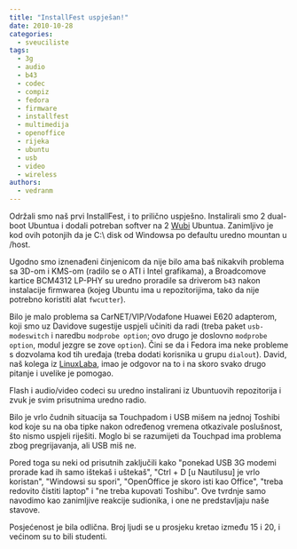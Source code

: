 ```yaml
---
title: "InstallFest uspješan!"
date: 2010-10-28
categories: 
  - sveuciliste
tags: 
  - 3g
  - audio
  - b43
  - codec
  - compiz
  - fedora
  - firmware
  - installfest
  - multimedija
  - openoffice
  - rijeka
  - ubuntu
  - usb
  - video
  - wireless
authors: 
  - vedranm
---
```


Održali smo naš prvi InstallFest, i to prilično uspješno. Instalirali smo 2 dual-boot Ubuntua i dodali potreban softver na 2 [Wubi](https://www.ubuntu.com/desktop/get-ubuntu/windows-installer) Ubuntua. Zanimljivo je kod ovih potonjih da je C:\\ disk od Windowsa po defaultu uredno mountan u /host.

<!-- more -->

Ugodno smo iznenađeni činjenicom da nije bilo ama baš nikakvih problema sa 3D-om i KMS-om (radilo se o ATI i Intel grafikama), a Broadcomove kartice BCM4312 LP-PHY su uredno proradile sa driverom `b43` nakon instalacije firmwarea (kojeg Ubuntu ima u repozitorijima, tako da nije potrebno koristiti alat `fwcutter`).

Bilo je malo problema sa CarNET/VIP/Vodafone Huawei E620 adapterom, koji smo uz Davidove sugestije uspjeli učiniti da radi (treba paket `usb-modeswitch` i naredbu `modprobe option`; ovo drugo je doslovno `modprobe option`, modul jezgre se zove `option`). Čini se da i Fedora ima neke probleme s dozvolama kod tih uređaja (treba dodati korisnika u grupu `dialout`). David, naš kolega iz [LinuxLaba](http://linuxlab.riteh.hr/), imao je odgovor na to i na skoro svako drugo pitanje i uvelike je pomogao.

Flash i audio/video codeci su uredno instalirani iz Ubuntuovih repozitorija i zvuk je svim prisutnima uredno radio.

Bilo je vrlo čudnih situacija sa Touchpadom i USB mišem na jednoj Toshibi kod koje su na oba tipke nakon određenog vremena otkazivale poslušnost, što nismo uspjeli riješiti. Moglo bi se razumijeti da Touchpad ima problema zbog pregrijavanja, ali USB miš ne.

Pored toga su neki od prisutnih zaključili kako "ponekad USB 3G modemi prorade kad ih samo ištekaš i uštekaš", "Ctrl + D \[u Nautilusu\] je vrlo koristan", "Windowsi su spori", "OpenOffice je skoro isti kao Office", "treba redovito čistiti laptop" i "ne treba kupovati Toshibu". Ove tvrdnje samo navodimo kao zanimljive reakcije sudionika, i one ne predstavljaju naše stavove.

Posjećenost je bila odlična. Broj ljudi se u prosjeku kretao između 15 i 20, i većinom su to bili studenti.
